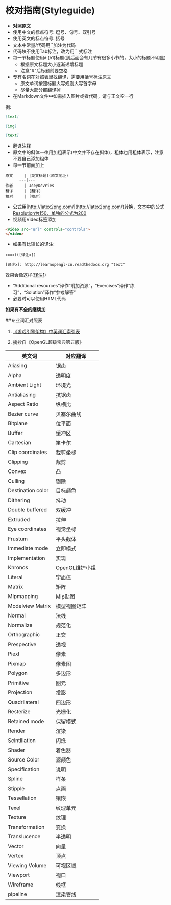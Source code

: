 # 校对指南(Styleguide)

- **对照原文**
- 使用中文的标点符号: 逗号、句号、双引号
- 使用英文的标点符号: 括号
- 文本中常量/代码用``加注为代码
- 代码块不使用Tab标注，改为用```式标注
- 每一节标题使用`#` (h1)标题(到后面会有几节有很多小节的，太小的标题不明显)
	- 根据原文标题大小逐渐递增标题
	- 注意"#"后标题前要空格
- 专有名词在对照表里找翻译，需要用括号标注原文
	- 原文单词按照标题大写规则大写首字母
	- 尽量大部分都翻译掉
- 在Markdown文件中如需插入图片或者代码，请与正文空一行

例:

```markdown
[text]

[img]

[text]
```

- 翻译注释
- 原文中的斜体一律用加粗表示(中文并不存在斜体)，粗体也用粗体表示，注意不要自己添加粗体
- 每一节前面加上

```
原文     | [英文标题](原文地址)
      ---|---
作者     | JoeyDeVries
翻译     | [翻译]
校对     | [校对]
```

- 公式用[http://latex2png.com/](http://latex2png.com/)转换，文本中的公式Resolution为150，单独的公式为200
- 视频用Video标签添加

```html
<video src="url" controls="controls">
</video>
```

- 如果有比较长的译注:

```
xxxx(([译注x])

[译注x]: http://learnopengl-cn.readthedocs.org "text"
```
效果会像这样([译注1])

- “Additional resources”译作“附加资源”，“Exercises”译作“练习”，“Solution”译作“参考解答”
- 必要时可以使用HTML代码

**如果有不全的继续加**

##专业词汇对照表

1. [《游戏引擎架构》中英词汇索引表](http://www.cnblogs.com/miloyip/p/GameEngineArchitectureIndex.html)

2. 摘抄自《OpenGL超级宝典第五版》

英文词 | 对应翻译
---|---
Aliasing | 锯齿
Alpha | 透明度
Ambient Light|环境光
Antialiasing|抗锯齿
Aspect Ratio|纵横比
Bezier curve|贝塞尔曲线
Bitplane|位平面
Buffer|缓冲区
Cartesian|笛卡尔
Clip coordinates|裁剪坐标
Clipping|裁剪
Convex|凸
Culling|剔除
Destination color|目标颜色
Dithering|抖动
Double buffered|双缓冲
Extruded|拉伸
Eye coordinates|视觉坐标
Frustum|平头截体
Immediate mode|立即模式
Implementation|实现
Khronos|OpenGL维护小组
Literal|字面值
Matrix|矩阵
Mipmapping|Mip贴图
Modelview Matrix|模型视图矩阵
Normal|法线
Normalize|规范化
Orthographic|正交
Prespective|透视
Piexl|像素
Pixmap|像素图
Polygon|多边形
Primitive|图元
Projection|投影
Quadrilateral|四边形
Resterize|光栅化
Retained mode|保留模式
Render|渲染
Scintillation|闪烁
Shader|着色器
Source Color|源颜色
Specification|说明
Spline|样条
Stipple|点画
Tessellation|镶嵌
Texel|纹理单元
Texture|纹理
Transformation|变换
Translucence|半透明
Vector|向量
Vertex|顶点
Viewing Volume|可视区域
Viewport|视口
Wireframe|线框
pipeline | 渲染管线

[译注1]: http://learnopengl-cn.readthedocs.org "bakabaka我是译注"